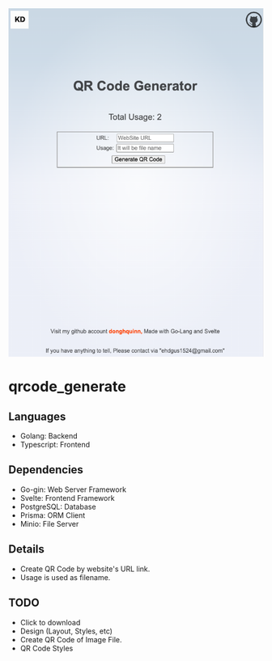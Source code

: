 

<img src="sample.png" width="auto" height="auto"/>

# qrcode_generate

## Languages

- Golang: Backend
- Typescript: Frontend

## Dependencies

- Go-gin: Web Server Framework
- Svelte: Frontend Framework
- PostgreSQL: Database
- Prisma: ORM Client
- Minio: File Server

## Details

- Create QR Code by website's URL link.
- Usage is used as filename.

## TODO

- Click to download
- Design (Layout, Styles, etc)
- Create QR Code of Image File.
- QR Code Styles
